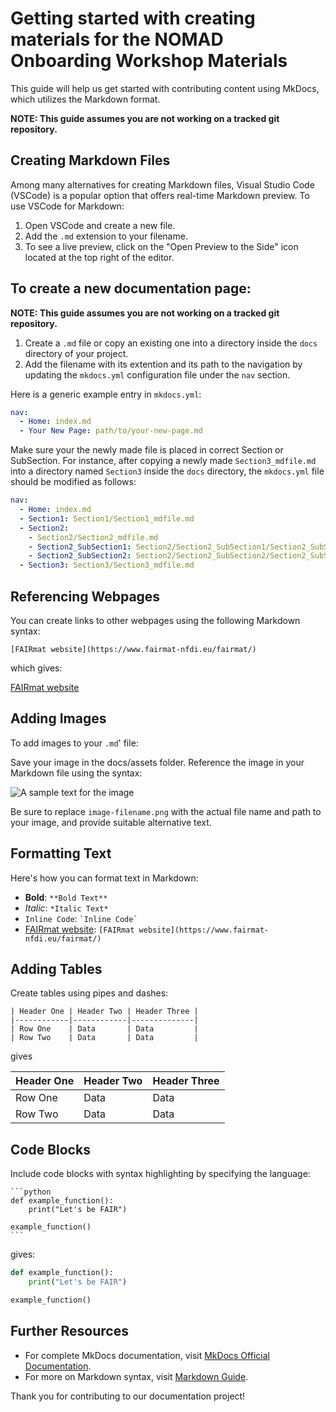 # Getting started with creating materials for the NOMAD Onboarding Workshop Materials

 This guide will help us get started with contributing content using MkDocs, which utilizes the Markdown format.

**NOTE: This guide assumes you are not working on a tracked git repository.**

## Creating Markdown Files

Among many alternatives for creating Markdown files, Visual Studio Code (VSCode) is a popular option that offers real-time Markdown preview. To use VSCode for Markdown:

1. Open VSCode and create a new file.
2. Add the `.md` extension to your filename.
3. To see a live preview, click on the "Open Preview to the Side" icon located at the top right of the editor.

## To create a new documentation page:

**NOTE: This guide assumes you are not working on a tracked git repository.**

1. Create a `.md` file or copy an existing one into a directory inside the `docs` directory of your project.
3. Add the filename with its extention and its path to the navigation by updating the `mkdocs.yml` configuration file under the `nav` section.

Here is a generic example entry in `mkdocs.yml`:

```yaml
nav:
  - Home: index.md
  - Your New Page: path/to/your-new-page.md
```
 
 Make sure your the newly made file is placed in correct Section or SubSection. For instance, after copying a newly made `Section3_mdfile.md` into a directory named `Section3` inside the `docs` directory, the `mkdocs.yml` file should be modified as follows:

```yaml
nav:
  - Home: index.md
  - Section1: Section1/Section1_mdfile.md
  - Section2:
    - Section2/Section2_mdfile.md
    - Section2_SubSection1: Section2/Section2_SubSection1/Section2_SubSection1_mdfile.md
    - Section2_SubSection2: Section2/Section2_SubSection2/Section2_SubSection2_mdfile.md
  - Section3: Section3/Section3_mdfile.md
```



## Referencing Webpages

You can create links to other webpages using the following Markdown syntax:
```
[FAIRmat website](https://www.fairmat-nfdi.eu/fairmat/)
```
which gives:

[FAIRmat website](https://www.fairmat-nfdi.eu/fairmat/)

## Adding Images

To add images to your  `.md`' file:

 Save your image in the docs/assets folder.
 Reference the image in your Markdown file using the syntax:



![A sample text for the image](assets/image-filename.png)


Be sure to replace `image-filename.png` with the actual file name and path to your image, and provide suitable alternative text.

## Formatting Text

Here's how you can format text in Markdown:

- **Bold**: `**Bold Text**`
- *Italic*: `*Italic Text*`
- `Inline Code`: `` `Inline Code` ``
- [FAIRmat website](https://www.fairmat-nfdi.eu/fairmat/): `[FAIRmat website](https://www.fairmat-nfdi.eu/fairmat/)`



## Adding Tables

Create tables using pipes and dashes:

```
| Header One | Header Two | Header Three |
|------------|------------|--------------|
| Row One    | Data       | Data         |
| Row Two    | Data       | Data         |
```
gives

| Header One | Header Two | Header Three |
|------------|------------|--------------|
| Row One    | Data       | Data         |
| Row Two    | Data       | Data         |

## Code Blocks

Include code blocks with syntax highlighting by specifying the language:

    ```python
    def example_function():
        print("Let's be FAIR")

    example_function()
    ```
gives:
 
```python
def example_function():
    print("Let's be FAIR")

example_function()
```

## Further Resources

- For complete MkDocs documentation, visit [MkDocs Official Documentation](https://www.mkdocs.org).
- For more on Markdown syntax, visit [Markdown Guide](https://www.markdownguide.org).

Thank you for contributing to our documentation project!